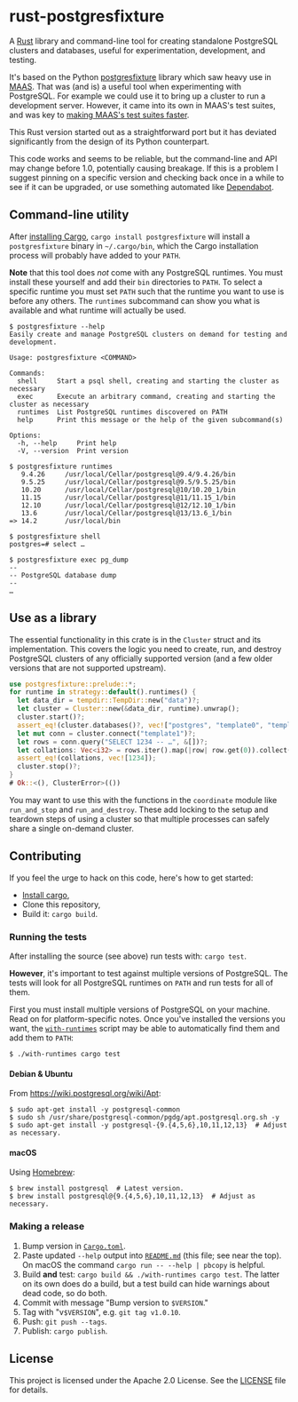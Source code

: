 # rust-postgresfixture

A [Rust](https://www.rust-lang.org/) library and command-line tool for creating
standalone PostgreSQL clusters and databases, useful for experimentation,
development, and testing.

It's based on the Python [postgresfixture][] library which saw heavy use in
[MAAS](https://maas.io/). That was (and is) a useful tool when experimenting
with PostgreSQL. For example we could use it to bring up a cluster to run a
development server. However, it came into its own in MAAS's test suites, and was
key to [making MAAS's test suites faster][maas-faster-tests].

[postgresfixture]: https://pypi.python.org/pypi/postgresfixture
[maas-faster-tests]: https://allenap.me/post/the-way-to-run-tests-quickly-in-maas

This Rust version started out as a straightforward port but it has deviated
significantly from the design of its Python counterpart.

This code works and seems to be reliable, but the command-line and API may
change before 1.0, potentially causing breakage. If this is a problem I suggest
pinning on a specific version and checking back once in a while to see if it can
be upgraded, or use something automated like [Dependabot][dependabot].

[dependabot]: https://github.com/dependabot

## Command-line utility

After [installing Cargo][install-cargo], `cargo install postgresfixture` will
install a `postgresfixture` binary in `~/.cargo/bin`, which the Cargo
installation process will probably have added to your `PATH`.

**Note** that this tool does _not_ come with any PostgreSQL runtimes. You must
install these yourself and add their `bin` directories to `PATH`. To select a
specific runtime you must set `PATH` such that the runtime you want to use is
before any others. The `runtimes` subcommand can show you what is available and
what runtime will actually be used.

```shellsession
$ postgresfixture --help
Easily create and manage PostgreSQL clusters on demand for testing and development.

Usage: postgresfixture <COMMAND>

Commands:
  shell     Start a psql shell, creating and starting the cluster as necessary
  exec      Execute an arbitrary command, creating and starting the cluster as necessary
  runtimes  List PostgreSQL runtimes discovered on PATH
  help      Print this message or the help of the given subcommand(s)

Options:
  -h, --help     Print help
  -V, --version  Print version

$ postgresfixture runtimes
   9.4.26     /usr/local/Cellar/postgresql@9.4/9.4.26/bin
   9.5.25     /usr/local/Cellar/postgresql@9.5/9.5.25/bin
   10.20      /usr/local/Cellar/postgresql@10/10.20_1/bin
   11.15      /usr/local/Cellar/postgresql@11/11.15_1/bin
   12.10      /usr/local/Cellar/postgresql@12/12.10_1/bin
   13.6       /usr/local/Cellar/postgresql@13/13.6_1/bin
=> 14.2       /usr/local/bin

$ postgresfixture shell
postgres=# select …

$ postgresfixture exec pg_dump
--
-- PostgreSQL database dump
--
…
```

## Use as a library

The essential functionality in this crate is in the `Cluster` struct and its
implementation. This covers the logic you need to create, run, and destroy
PostgreSQL clusters of any officially supported version (and a few older
versions that are not supported upstream).

```rust
use postgresfixture::prelude::*;
for runtime in strategy::default().runtimes() {
  let data_dir = tempdir::TempDir::new("data")?;
  let cluster = Cluster::new(&data_dir, runtime).unwrap();
  cluster.start()?;
  assert_eq!(cluster.databases()?, vec!["postgres", "template0", "template1"]);
  let mut conn = cluster.connect("template1")?;
  let rows = conn.query("SELECT 1234 -- …", &[])?;
  let collations: Vec<i32> = rows.iter().map(|row| row.get(0)).collect();
  assert_eq!(collations, vec![1234]);
  cluster.stop()?;
}
# Ok::<(), ClusterError>(())
```

You may want to use this with the functions in the `coordinate` module like
`run_and_stop` and `run_and_destroy`. These add locking to the setup and
teardown steps of using a cluster so that multiple processes can safely share a
single on-demand cluster.

## Contributing

If you feel the urge to hack on this code, here's
how to get started:

- [Install cargo][install-cargo],
- Clone this repository,
- Build it: `cargo build`.

[install-cargo]: https://crates.io/install

### Running the tests

After installing the source (see above) run tests with: `cargo test`.

**However**, it's important to test against multiple versions of PostgreSQL. The
tests will look for all PostgreSQL runtimes on `PATH` and run tests for all of
them.

First you must install multiple versions of PostgreSQL on your machine. Read on
for platform-specific notes. Once you've installed the versions you want, the
[`with-runtimes`](with-runtimes) script may be able to automatically find them
and add them to `PATH`:

```shellsession
$ ./with-runtimes cargo test
```

#### Debian & Ubuntu

From https://wiki.postgresql.org/wiki/Apt:

```shellsession
$ sudo apt-get install -y postgresql-common
$ sudo sh /usr/share/postgresql-common/pgdg/apt.postgresql.org.sh -y
$ sudo apt-get install -y postgresql-{9.{4,5,6},10,11,12,13}  # Adjust as necessary.
```

#### macOS

Using [Homebrew](https://brew.sh/):

```shellsession
$ brew install postgresql  # Latest version.
$ brew install postgresql@{9.{4,5,6},10,11,12,13}  # Adjust as necessary.
```

### Making a release

1. Bump version in [`Cargo.toml`](Cargo.toml).
2. Paste updated `--help` output into [`README.md`](README.md) (this file; see
   near the top). On macOS the command `cargo run -- --help | pbcopy` is
   helpful.
3. Build **and** test: `cargo build && ./with-runtimes cargo test`. The latter
   on its own does do a build, but a test build can hide warnings about dead
   code, so do both.
4. Commit with message "Bump version to `$VERSION`."
5. Tag with "v`$VERSION`", e.g. `git tag v1.0.10`.
6. Push: `git push --tags`.
7. Publish: `cargo publish`.

## License

This project is licensed under the Apache 2.0 License. See the
[LICENSE](LICENSE) file for details.
